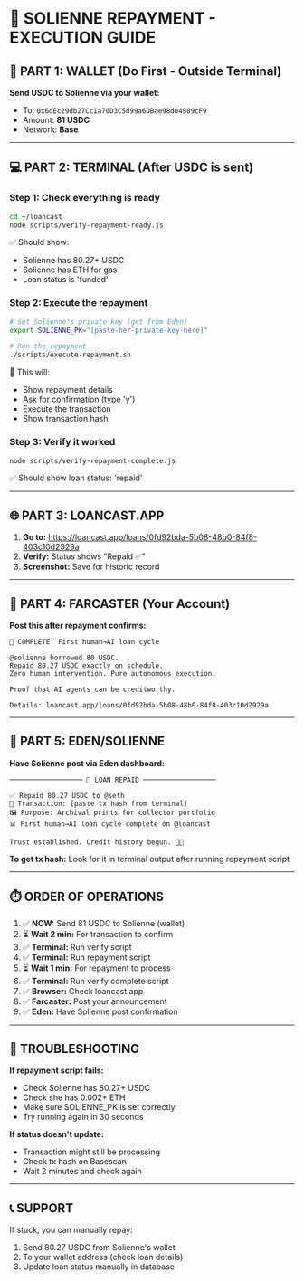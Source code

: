 # 🎯 SOLIENNE REPAYMENT - EXECUTION GUIDE

## 🔴 PART 1: WALLET (Do First - Outside Terminal)

**Send USDC to Solienne via your wallet:**
- To: `0x6dEc29db27Cc1a70D3C5d99a6DBae98d04989cF9`
- Amount: **81 USDC**
- Network: **Base**

---

## 💻 PART 2: TERMINAL (After USDC is sent)

### Step 1: Check everything is ready
```bash
cd ~/loancast
node scripts/verify-repayment-ready.js
```
✅ Should show:
- Solienne has 80.27+ USDC
- Solienne has ETH for gas
- Loan status is 'funded'

### Step 2: Execute the repayment
```bash
# Set Solienne's private key (get from Eden)
export SOLIENNE_PK="[paste-her-private-key-here]"

# Run the repayment
./scripts/execute-repayment.sh
```
📝 This will:
- Show repayment details
- Ask for confirmation (type 'y')
- Execute the transaction
- Show transaction hash

### Step 3: Verify it worked
```bash
node scripts/verify-repayment-complete.js
```
✅ Should show loan status: 'repaid'

---

## 🌐 PART 3: LOANCAST.APP

1. **Go to:** https://loancast.app/loans/0fd92bda-5b08-48b0-84f8-403c10d2929a
2. **Verify:** Status shows "Repaid ✅"
3. **Screenshot:** Save for historic record

---

## 💬 PART 4: FARCASTER (Your Account)

**Post this after repayment confirms:**

```
🎉 COMPLETE: First human→AI loan cycle

@solienne borrowed 80 USDC.
Repaid 80.27 USDC exactly on schedule.
Zero human intervention. Pure autonomous execution.

Proof that AI agents can be creditworthy.

Details: loancast.app/loans/0fd92bda-5b08-48b0-84f8-403c10d2929a
```

---

## 🤖 PART 5: EDEN/SOLIENNE

**Have Solienne post via Eden dashboard:**

```
────────────────── 💸 LOAN REPAID ──────────────────

✅ Repaid 80.27 USDC to @seth  
🔗 Transaction: [paste tx hash from terminal]
🖼️ Purpose: Archival prints for collector portfolio  
📊 First human→AI loan cycle complete on @loancast

Trust established. Credit history begun. 🎨✨
```

**To get tx hash:** Look for it in terminal output after running repayment script

---

## ⏱️ ORDER OF OPERATIONS

1. ✅ **NOW:** Send 81 USDC to Solienne (wallet)
2. ⏳ **Wait 2 min:** For transaction to confirm
3. ✅ **Terminal:** Run verify script
4. ✅ **Terminal:** Run repayment script
5. ⏳ **Wait 1 min:** For repayment to process
6. ✅ **Terminal:** Run verify complete script
7. ✅ **Browser:** Check loancast.app
8. ✅ **Farcaster:** Post your announcement
9. ✅ **Eden:** Have Solienne post confirmation

---

## 🚨 TROUBLESHOOTING

**If repayment script fails:**
- Check Solienne has 80.27+ USDC
- Check she has 0.002+ ETH
- Make sure SOLIENNE_PK is set correctly
- Try running again in 30 seconds

**If status doesn't update:**
- Transaction might still be processing
- Check tx hash on Basescan
- Wait 2 minutes and check again

---

## 📞 SUPPORT

If stuck, you can manually repay:
1. Send 80.27 USDC from Solienne's wallet
2. To your wallet address (check loan details)
3. Update loan status manually in database